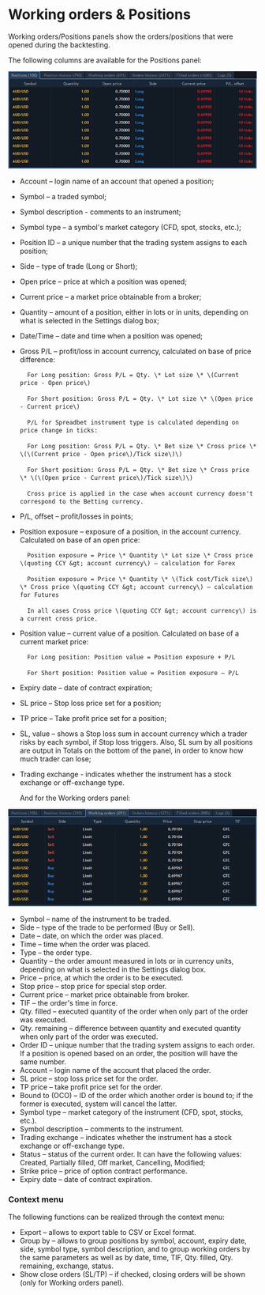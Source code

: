 # Working orders & Positions

Working orders/Positions panels show the orders/positions that were opened during the backtesting. 

The following columns are available for the Positions panel:

![](../../.gitbook/assets/1%20%2812%29.png)

* Account – login name of an account that opened a position;
* Symbol – a traded symbol;
* Symbol description - comments to an instrument;
* Symbol type – a symbol's market category \(CFD, spot, stocks, etc.\);
* Position ID – a unique number that the trading system assigns to each position;
* Side – type of trade \(Long or Short\);
* Open price – price at which a position was opened;
* Current price – a market price obtainable from a broker;
* Quantity – amount of a position, either in lots or in units, depending on what is selected in the Settings dialog box;
* Date/Time – date and time when a position was opened;
* Gross P/L – profit/loss in account currency, calculated on base of price difference:

        For Long position: Gross P/L = Qty. \* Lot size \* \(Current price - Open price\)

        For Short position: Gross P/L = Qty. \* Lot size \* \(Open price - Current price\)

        P/L for Spreadbet instrument type is calculated depending on price change in ticks:

        For Long position: Gross P/L = Qty. \* Bet size \* Cross price \* \(\(Current price - Open price\)/Tick size\)\)

        For Short position: Gross P/L = Qty. \* Bet size \* Cross price \* \(\(Open price - Current price\)/Tick size\)\)

        Cross price is applied in the case when account currency doesn't correspond to the Betting currency.

* P/L, offset – profit/losses in points;
* Position exposure – exposure of a position, in the account currency. Calculated on base of an open price:

        Position exposure = Price \* Quantity \* Lot size \* Cross price \(quoting CCY &gt; account currency\) – calculation for Forex

        Position exposure = Price \* Quantity \* \(Tick cost/Tick size\) \* Cross price \(quoting CCY &gt; account currency\) – calculation for Futures

        In all cases Cross price \(quoting CCY &gt; account currency\) is a current cross price.

* Position value – current value of a position. Calculated on base of a current market price:

        For Long position: Position value = Position exposure + P/L

        For Short position: Position value = Position exposure – P/L

* Expiry date – date of contract expiration;
* SL price – Stop loss price set for a position;
* TP price – Take profit price set for a position;
* SL, value – shows a Stop loss sum in account currency which a trader risks by each symbol, if Stop loss triggers. Also, SL sum by all positions are output in Totals on the bottom of the panel, in order to know how much trader can lose;
* Trading exchange - indicates whether the instrument has a stock exchange or off-exchange type.

    And for the Working orders panel:

![](../../.gitbook/assets/screenshot_2.png)

* Symbol – name of the instrument to be traded.
* Side – type of the trade to be performed \(Buy or Sell\).
* Date – date, on which the order was placed.
* Time – time when the order was placed.
* Type – the order type.
* Quantity – the order amount measured in lots or in currency units, depending on what is selected in the Settings dialog box.
* Price – price, at which the order is to be executed.
* Stop price – stop price for special stop order.
* Current price – market price obtainable from broker.
* TIF – the order's time in force.
* Qty. filled – executed quantity of the order when only part of the order was executed.
* Qty. remaining – difference between quantity and executed quantity when only part of the order was executed.
* Order ID – unique number that the trading system assigns to each order. If a position is opened based on an order, the position will have the same number.
* Account – login name of the account that placed the order.
* SL price – stop loss price set for the order.
* TP price – take profit price set for the order.
* Bound to \(OCO\) – ID of the order which another order is bound to; if the former is executed, system will cancel the latter.
* Symbol type – market category of the instrument \(CFD, spot, stocks, etc.\).
* Symbol description – comments to the instrument.
* Trading exchange – indicates whether the instrument has a stock exchange or off-exchange type.
* Status – status of the current order. It can have the following values: Created, Partially filled, Off market, Cancelling, Modified;
* Strike price – price of option contract performance.
* Expiry date – date of contract expiration.

### **Context menu**

The following functions can be realized through the context menu:

* Export – allows to export table to CSV or Excel format.
* Group by – allows to group positions by symbol, account, expiry date, side, symbol type, symbol description, and to group working orders by the same parameters as well as by date, time, TIF, Qty. filled, Qty. remaining, exchange, status.
* Show close orders \(SL/TP\) – if checked, closing orders will be shown \(only for Working orders panel\).

